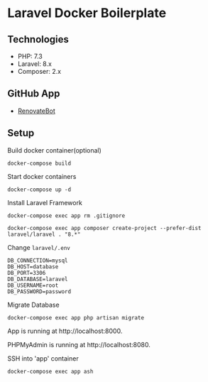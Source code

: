 # Laravel Docker Boilerplate

## Technologies

- PHP: 7.3
- Laravel: 8.x
- Composer: 2.x

## GitHub App

- [RenovateBot](https://app.renovatebot.com)

## Setup

Build docker container(optional)

`docker-compose build`

Start docker containers

`docker-compose up -d`

Install Laravel Framework

`docker-compose exec app rm .gitignore`

`docker-compose exec app composer create-project --prefer-dist laravel/laravel . "8.*"`

Change `laravel/.env`

```
DB_CONNECTION=mysql
DB_HOST=database
DB_PORT=3306
DB_DATABASE=laravel
DB_USERNAME=root
DB_PASSWORD=password
```

Migrate Database

`docker-compose exec app php artisan migrate`

App is running at http://localhost:8000.

PHPMyAdmin is running at http://localhost:8080.

SSH into 'app' container

`docker-compose exec app ash`
